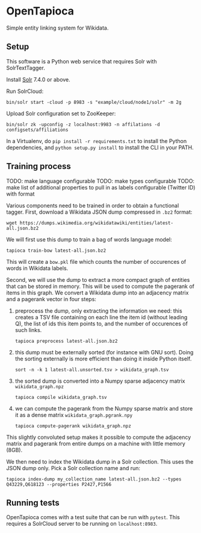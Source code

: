 OpenTapioca
===========

Simple entity linking system for Wikidata.

Setup
-----

This software is a Python web service that requires Solr with SolrTextTagger.

Install [Solr](https://lucene.apache.org/solr/) 7.4.0 or above.

Run SolrCloud:

```
bin/solr start -cloud -p 8983 -s "example/cloud/node1/solr" -m 2g
```

Upload Solr configuration set to ZooKeeper:
```
bin/solr zk -upconfig -z localhost:9983 -n affilations -d configsets/affiliations
```

In a Virtualenv, do `pip install -r requirements.txt` to install the Python dependencies,
and `python setup.py install` to install the CLI in your PATH.

Training process
----------------

TODO: make language configurable
TODO: make types configurable
TODO: make list of additional properties to pull in as labels configurable (Twitter ID) with format

Various components need to be trained in order to obtain a functional tagger. First, download
a Wikidata JSON dump compressed in `.bz2` format:
```
wget https://dumps.wikimedia.org/wikidatawiki/entities/latest-all.json.bz2
```

We will first use this dump to train a bag of words language model:
```
tapioca train-bow latest-all.json.bz2
```

This will create a `bow.pkl` file which counts the number of occurences
of words in Wikidata labels.

Second, we will use the dump to extract a more compact graph of entities that can be stored
in memory. This will be used to compute the pagerank of items in this graph.
We convert a Wikidata dump into an adjacency matrix and a pagerank vector
in four steps:
1. preprocess the dump, only extracting the information we need: this
   creates a TSV file containing on each line the item id (without leading Q),
   the list of ids this item points to, and the number of occurences of such links.
   ```
   tapioca preprocess latest-all.json.bz2
   ```

2. this dump must be externally sorted (for instance with GNU sort). Doing
   the sorting externally is more efficient than doing it inside Python itself.
   ```
   sort -n -k 1 latest-all.unsorted.tsv > wikidata_graph.tsv
   ```

3. the sorted dump is converted into a Numpy sparse adjacency matrix `wikidata_graph.npz`
   ```
   tapioca compile wikidata_graph.tsv
   ```

4. we can compute the pagerank from the Numpy sparse matrix and store 
   it as a dense matrix `wikidata_graph.pgrank.npy`
   ```
   tapioca compute-pagerank wikidata_graph.npz
   ```
    
This slightly convoluted setup makes it possible to compute the adjacency matrix and pagerank
from entire dumps on a machine with little memory (8GB).

We then need to index the Wikidata dump in a Solr collection. This uses the JSON dump only. Pick
a Solr collection name and run:
```
tapioca index-dump my_collection_name latest-all.json.bz2 --types Q43229,Q618123 --properties P2427,P1566
```

Running tests
-------------

OpenTapioca comes with a test suite that can be run with `pytest`. This
requires a SolrCloud server to be running on `localhost:8983`.


